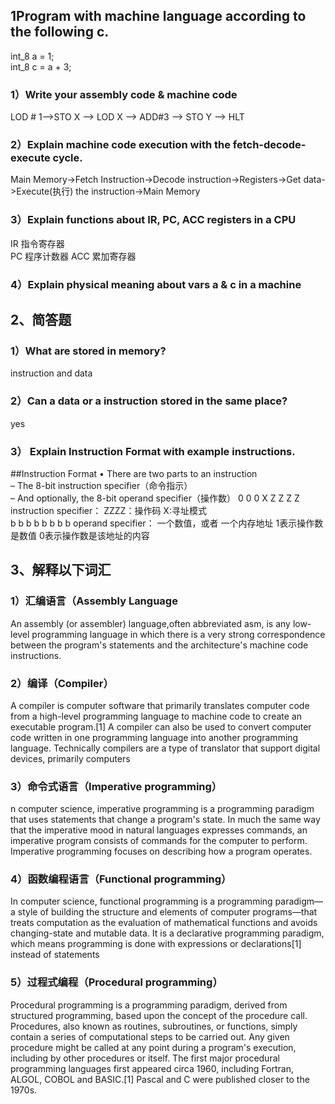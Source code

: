 ## 1Program with machine language according to the following c.
int_8 a = 1;  
int_8 c = a + 3; 
### 1）Write your assembly code & machine code
 LOD # 1–>STO X –> LOD X –> ADD#3 –> STO Y –> HLT
### 2）Explain machine code execution with the fetch-decode-execute cycle.
Main  Memory->Fetch Instruction->Decode instruction->Registers->Get data->Execute(执行) the instruction->Main Memory 
### 3）Explain functions about IR, PC, ACC registers in a CPU
IR 指令寄存器  
PC 程序计数器
ACC 累加寄存器
### 4）Explain physical meaning about vars a & c in a machine
## 2、简答题
### 1）What are stored in memory?
instruction and data
### 2）Can a data or a instruction stored in the same place?
yes
### 3） Explain Instruction Format with example instructions.
##Instruction Format
• There are two parts to an instruction  
– The 8-bit instruction specifier（命令指示）  
– And optionally, the 8-bit operand specifier（操作数）
0 0 0 X Z Z Z Z  instruction specifier： ZZZZ：操作码
X:寻址模式  
b b b b b b b b operand specifier： 一个数值，或者
一个内存地址 1表示操作数是数值 0表示操作数是该地址的内容
## 3、解释以下词汇
### 1）汇编语言（Assembly Language
An assembly (or assembler) language,often abbreviated asm, is any low-level programming language in which there is a very strong correspondence between the program's statements and the architecture's machine code instructions.
### 2）编译（Compiler）
A compiler is computer software that primarily translates computer code from a high-level programming language to machine code to create an executable program.[1] A compiler can also be used to convert computer code written in one programming language into another programming language. Technically compilers are a type of translator that support digital devices, primarily computers
### 3）命令式语言（Imperative programming）
n computer science, imperative programming is a programming paradigm that uses statements that change a program's state. In much the same way that the imperative mood in natural languages expresses commands, an imperative program consists of commands for the computer to perform. Imperative programming focuses on describing how a program operates.
###  4）函数编程语言（Functional programming）
In computer science, functional programming is a programming paradigm—a style of building the structure and elements of computer programs—that treats computation as the evaluation of mathematical functions and avoids changing-state and mutable data. It is a declarative programming paradigm, which means programming is done with expressions or declarations[1] instead of statements
### 5）过程式编程（Procedural programming）
Procedural programming is a programming paradigm, derived from structured programming, based upon the concept of the procedure call. Procedures, also known as routines, subroutines, or functions, simply contain a series of computational steps to be carried out. Any given procedure might be called at any point during a program's execution, including by other procedures or itself. The first major procedural programming languages first appeared circa 1960, including Fortran, ALGOL, COBOL and BASIC.[1] Pascal and C were published closer to the 1970s.